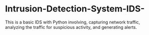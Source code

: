 # Intrusion-Detection-System-IDS-
This is a basic IDS with Python involving, capturing network traffic, analyzing the traffic for suspicious activity, and generating alerts.
